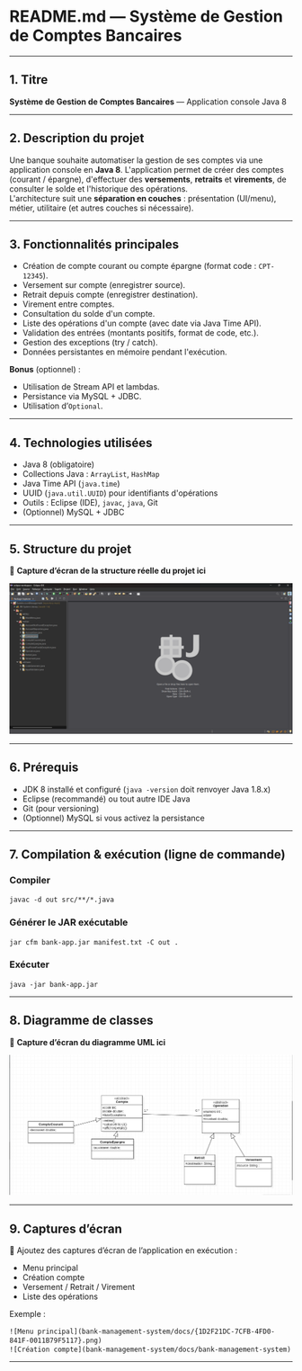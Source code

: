 # README.md — Système de Gestion de Comptes Bancaires

---

## 1. Titre  
**Système de Gestion de Comptes Bancaires** — Application console Java 8

---

## 2. Description du projet  
Une banque souhaite automatiser la gestion de ses comptes via une application console en **Java 8**. L'application permet de créer des comptes (courant / épargne), d'effectuer des **versements**, **retraits** et **virements**, de consulter le solde et l'historique des opérations.  
L'architecture suit une **séparation en couches** : présentation (UI/menu), métier, utilitaire (et autres couches si nécessaire).

---

## 3. Fonctionnalités principales
- Création de compte courant ou compte épargne (format code : `CPT-12345`).
- Versement sur compte (enregistrer source).
- Retrait depuis compte (enregistrer destination).
- Virement entre comptes.
- Consultation du solde d'un compte.
- Liste des opérations d'un compte (avec date via Java Time API).
- Validation des entrées (montants positifs, format de code, etc.).
- Gestion des exceptions (try / catch).
- Données persistantes en mémoire pendant l'exécution.

**Bonus** (optionnel) :
- Utilisation de Stream API et lambdas.
- Persistance via MySQL + JDBC.
- Utilisation d’`Optional`.

---

## 4. Technologies utilisées
- Java 8 (obligatoire)  
- Collections Java : `ArrayList`, `HashMap`  
- Java Time API (`java.time`)  
- UUID (`java.util.UUID`) pour identifiants d'opérations  
- Outils : Eclipse (IDE), `javac`, `java`, Git  
- (Optionnel) MySQL + JDBC  

---

## 5. Structure du projet  
📸 **Capture d’écran de la structure réelle du projet ici**  

![Project Structure Placeholder](./BankAccountManagement/docs/{D0612DD7-84BF-4555-B3F4-CA4C7BE7FEE4}.png)

---

## 6. Prérequis
- JDK 8 installé et configuré (`java -version` doit renvoyer Java 1.8.x)  
- Eclipse (recommandé) ou tout autre IDE Java  
- Git (pour versioning)  
- (Optionnel) MySQL si vous activez la persistance  

---

## 7. Compilation & exécution (ligne de commande)
### Compiler
```
javac -d out src/**/*.java
```

### Générer le JAR exécutable
```
jar cfm bank-app.jar manifest.txt -C out .
```

### Exécuter
```
java -jar bank-app.jar
```

---

## 8. Diagramme de classes  
📸 **Capture d’écran du diagramme UML ici**  

![UML Class Diagram Placeholder](./BankAccountManagement/docs/{716E5930-C621-4DF9-BFB8-64D03F238A85}.png)

---

## 9. Captures d’écran  
📸 Ajoutez des captures d’écran de l’application en exécution :  

- Menu principal  
- Création compte  
- Versement / Retrait / Virement  
- Liste des opérations  

Exemple :  
```
![Menu principal](bank-management-system/docs/{1D2F21DC-7CFB-4FD0-841F-0011B79F5117}.png)
![Création compte](bank-management-system/docs/bank-management-system)

```

---


